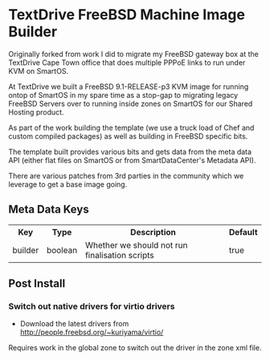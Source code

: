 # TextDrive FreeBSD Machine Image Builder

Originally forked from work I did to migrate my FreeBSD gateway box at
the TextDrive Cape Town office that does multiple PPPoE links to run
under KVM on SmartOS.

At TextDrive we built a FreeBSD 9.1-RELEASE-p3 KVM image for running
ontop of SmartOS in my spare time as a stop-gap to migrating legacy
FreeBSD Servers over to running inside zones on SmartOS for our
Shared Hosting product.

As part of the work building the template (we use a truck load of
Chef and custom compiled packages) as well as building in FreeBSD
specific bits.

The template built provides various bits and gets data from the
meta data API (either flat files on SmartOS or from
SmartDataCenter's Metadata API).

There are various patches from 3rd parties in the community which
we leverage to get a base image going.

## Meta Data Keys

<table>
  <tr>
    <th>Key</th>
    <th>Type</th>
    <th>Description</th>
    <th>Default</th>
  </tr>
  <tr>
    <td>builder</td>
    <td>boolean</td>
    <td>Whether we should not run finalisation scripts</td>
    <td>true</td>
  </tr>
</table>

## Post Install

### Switch out native drivers for virtio drivers

 * Download the latest drivers from http://people.freebsd.org/~kuriyama/virtio/

Requires work in the global zone to switch out the driver in the zone xml file.
